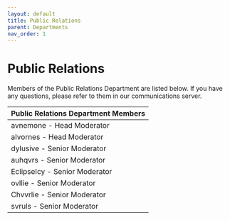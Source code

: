```yaml
---
layout: default
title: Public Relations
parent: Departments
nav_order: 1
---
```


# Public Relations
Members of the Public Relations Department are listed below. If you have any questions, please refer to them in our communications server. 

| Public Relations Department Members      | 
|:-------------|
| avnemone - Head Moderator           | 
| aIvornes - Head Moderator | 
| dyIusive - Senior Moderator         |
| auhqvrs - Senior Moderator           |
| EclipseIcy - Senior Moderator |
| ovllie - Senior Moderator |
| Chvvrlie - Senior Moderator |
| svruls - Senior Moderator |
